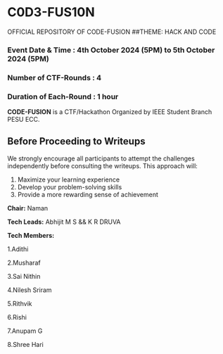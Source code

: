 # C0D3-FUS10N
OFFICIAL REPOSITORY OF CODE-FUSION
##THEME: HACK AND CODE
### Event Date & Time : 4th October 2024 (5PM) to 5th October 2024 (5PM)
### Number of CTF-Rounds : 4
### Duration of Each-Round : 1 hour

**CODE-FUSION** is a CTF/Hackathon Organized by IEEE Student Branch PESU ECC.

## Before Proceeding to Writeups
We strongly encourage all participants to attempt the challenges independently before consulting the writeups. This approach will:

1. Maximize your learning experience
2. Develop your problem-solving skills
3. Provide a more rewarding sense of achievement

**Chair:** Naman

**Tech Leads:** Abhijit M S && K R DRUVA

**Tech Members:**

1.Adithi

2.Musharaf

3.Sai Nithin

4.Nilesh Sriram

5.Rithvik

6.Rishi

7.Anupam G

8.Shree Hari
